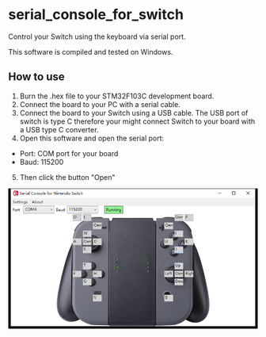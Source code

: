 # serial_console_for_switch
Control your Switch using the keyboard via serial port.

This software is compiled and tested on Windows.

## How to use
1.  Burn the .hex file to your STM32F103C development board.
2.  Connect the board to your PC with a serial cable.
3.  Connect the board to your Switch using a USB cable. The USB port of switch is type C therefore your might connect Switch to your board with a USB type C converter.
4.  Open this software and open the serial port:
-   Port: COM port for your board
-   Baud: 115200
5.  Then click the button "Open"

![demo](https://github.com/soonuse/serial_console_for_switch/blob/master/SerialConsole/Resources/demo.png)
